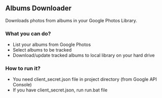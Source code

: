 ## Albums Downloader
Downloads photos from albums in your Google Photos Library.

### What you can do?
* List your albums from Google Photos
* Select albums to be tracked
* Download/update tracked albums to local library on your hard drive

### How to run it?
* You need client_secret.json file in project directory (from Google API Console)
* If you have client_secret.json, run run.bat file
